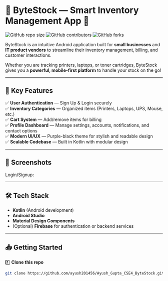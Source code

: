 # 🚀 ByteStock — Smart Inventory Management App 📱

![GitHub repo size](https://img.shields.io/github/repo-size/ayush201456/Ayush_Gupta_CSE4_ByteStock)
![GitHub contributors](https://img.shields.io/github/contributors/ayush201456/Ayush_Gupta_CSE4_ByteStock)
![GitHub forks](https://img.shields.io/github/forks/ayush201456/Ayush_Gupta_CSE4_ByteStock?style=social)

ByteStock is an intuitive Android application built for **small businesses** and **IT product vendors** to streamline their inventory management, billing, and customer interactions.

Whether you are tracking printers, laptops, or toner cartridges, ByteStock gives you a **powerful, mobile-first platform** to handle your stock on the go!

---

## 🌟 Key Features

✅ **User Authentication** — Sign Up & Login securely  
✅ **Inventory Categories** — Organized items (Printers, Laptops, UPS, Mouse, etc.)  
✅ **Cart System** — Add/remove items for billing  
✅ **Profile Dashboard** — Manage settings, accounts, notifications, and contact options  
✅ **Modern UI/UX** — Purple-black theme for stylish and readable design  
✅ **Scalable Codebase** — Built in Kotlin with modular design

---

## 📸 Screenshots

Login/Signup:



---

## 🛠 Tech Stack

- **Kotlin** (Android development)
- **Android Studio**
- **Material Design Components**
- (Optional) **Firebase** for authentication or backend services

---

## 📥 Getting Started

1️⃣ **Clone this repo**
```bash
git clone https://github.com/ayush201456/Ayush_Gupta_CSE4_ByteStock.git
